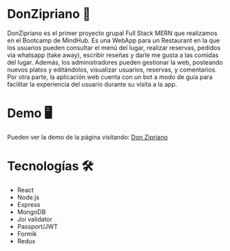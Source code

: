# DonZipriano 🍕

DonZipriano es el primer proyecto grupal Full Stack MERN que realizamos en el Bootcamp de MindHub. Es una WebApp para un Restaurant en la que los usuarios
pueden consultar el menú del lugar, realizar reservas, pedidos vía whatsapp (take away), escribir reseñas y darle me gusta a las comidas del lugar.
Además, los administradores pueden gestionar la web, posteando nuevos platos y editándolos, visualizar usuarios, reservas, y comentarios.
Por otra parte, la aplicación web cuenta con un bot a modo de guía para facilitar la experiencia del usuario durante su visita a la app.

##

# Demo 🖥

Pueden ver la demo de la página visitando:  <a href="https://don-zipriano.herokuapp.com/" target="blank">Don Zipriano</a> 
 
##

# Tecnologías 🛠

- React
- Node.js
- Express
- MongoDB
- Joi validator
- Passport/JWT
- Formik
- Redux



